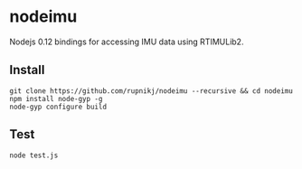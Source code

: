 # nodeimu

Nodejs 0.12 bindings for accessing IMU data using RTIMULib2.

## Install

```
git clone https://github.com/rupnikj/nodeimu --recursive && cd nodeimu
npm install node-gyp -g
node-gyp configure build
```

## Test

```
node test.js
```
